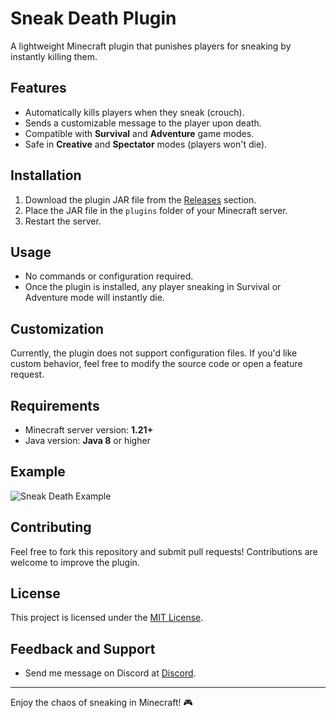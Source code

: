 # Sneak Death Plugin

A lightweight Minecraft plugin that punishes players for sneaking by instantly killing them.

## Features
- Automatically kills players when they sneak (crouch).
- Sends a customizable message to the player upon death.
- Compatible with **Survival** and **Adventure** game modes.
- Safe in **Creative** and **Spectator** modes (players won't die).

## Installation
1. Download the plugin JAR file from the [Releases](https://github.com/Patpat200/sneak-death/releases/tag/plugin) section.
2. Place the JAR file in the `plugins` folder of your Minecraft server.
3. Restart the server.

## Usage
- No commands or configuration required.
- Once the plugin is installed, any player sneaking in Survival or Adventure mode will instantly die.

## Customization
Currently, the plugin does not support configuration files. If you'd like custom behavior, feel free to modify the source code or open a feature request.

## Requirements
- Minecraft server version: **1.21+**
- Java version: **Java 8** or higher

## Example
![Sneak Death Example](sneak-death-exemple.gif)

## Contributing
Feel free to fork this repository and submit pull requests! Contributions are welcome to improve the plugin.

## License
This project is licensed under the [MIT License](LICENSE).

## Feedback and Support
- Send me message on Discord at [Discord](https://discord.gg/aXyTP9NY).

---

Enjoy the chaos of sneaking in Minecraft! 🎮

